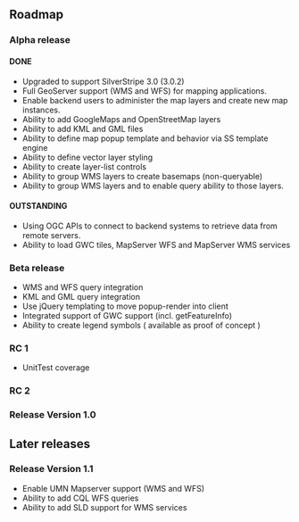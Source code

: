 ## Roadmap

### Alpha release

#### DONE

* Upgraded to support SilverStripe 3.0 (3.0.2)
* Full GeoServer support (WMS and WFS) for mapping applications. 
* Enable backend users to administer the map layers and create new map instances.
* Ability to add GoogleMaps and OpenStreetMap layers
* Ability to add KML and GML files
* Ability to define map popup template and behavior via SS template engine
* Ability to define vector layer styling
* Ability to create layer-list controls
* Ability to group WMS layers to create basemaps (non-queryable)
* Ability to group WMS layers and to enable query ability to those layers.

#### OUTSTANDING

* Using OGC APIs to connect to backend systems to retrieve data from remote servers.
* Ability to load GWC tiles, MapServer WFS and MapServer WMS services

### Beta release

* WMS and WFS query integration
* KML and GML query integration
* Use jQuery templating to move popup-render into client
* Integrated support of GWC support (incl. getFeatureInfo) 
* Ability to create legend symbols ( available as proof of concept )

### RC 1

* UnitTest coverage

### RC 2

### Release Version 1.0

## Later releases 

### Release Version 1.1

* Enable UMN Mapserver support (WMS and WFS)
* Ability to add CQL WFS queries
* Ability to add SLD support for WMS services